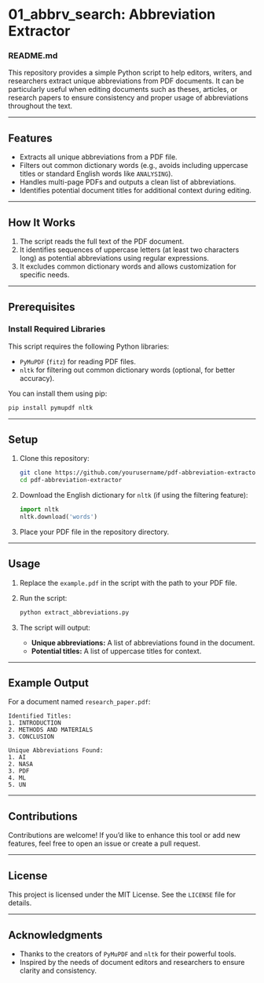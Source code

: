 # 01_abbrv_search: Abbreviation Extractor
### README.md

This repository provides a simple Python script to help editors, writers, and researchers extract unique abbreviations from PDF documents. It can be particularly useful when editing documents such as theses, articles, or research papers to ensure consistency and proper usage of abbreviations throughout the text.

---

## Features

- Extracts all unique abbreviations from a PDF file.
- Filters out common dictionary words (e.g., avoids including uppercase titles or standard English words like `ANALYSING`).
- Handles multi-page PDFs and outputs a clean list of abbreviations.
- Identifies potential document titles for additional context during editing.

---

## How It Works

1. The script reads the full text of the PDF document.
2. It identifies sequences of uppercase letters (at least two characters long) as potential abbreviations using regular expressions.
3. It excludes common dictionary words and allows customization for specific needs.

---

## Prerequisites

### Install Required Libraries
This script requires the following Python libraries:

- `PyMuPDF` (`fitz`) for reading PDF files.
- `nltk` for filtering out common dictionary words (optional, for better accuracy).

You can install them using pip:

```bash
pip install pymupdf nltk
```

---

## Setup

1. Clone this repository:
   ```bash
   git clone https://github.com/yourusername/pdf-abbreviation-extractor.git
   cd pdf-abbreviation-extractor
   ```

2. Download the English dictionary for `nltk` (if using the filtering feature):
   ```python
   import nltk
   nltk.download('words')
   ```

3. Place your PDF file in the repository directory.

---

## Usage

1. Replace the `example.pdf` in the script with the path to your PDF file.
2. Run the script:

   ```bash
   python extract_abbreviations.py
   ```

3. The script will output:
   - **Unique abbreviations:** A list of abbreviations found in the document.
   - **Potential titles:** A list of uppercase titles for context.

---

## Example Output

For a document named `research_paper.pdf`:

```plaintext
Identified Titles:
1. INTRODUCTION
2. METHODS AND MATERIALS
3. CONCLUSION

Unique Abbreviations Found:
1. AI
2. NASA
3. PDF
4. ML
5. UN
```

---

## Contributions

Contributions are welcome! If you’d like to enhance this tool or add new features, feel free to open an issue or create a pull request.

---

## License

This project is licensed under the MIT License. See the `LICENSE` file for details.

---

## Acknowledgments

- Thanks to the creators of `PyMuPDF` and `nltk` for their powerful tools.
- Inspired by the needs of document editors and researchers to ensure clarity and consistency.
